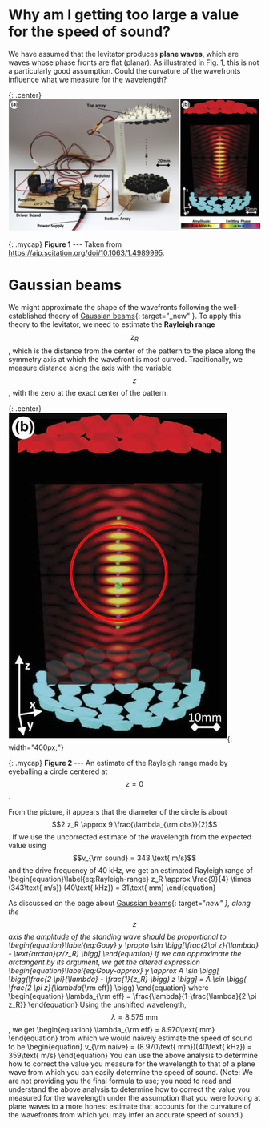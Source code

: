 # Why am I getting too large a value for the speed of sound?

We have assumed that the levitator produces  **plane waves**, which are waves whose phase fronts are flat (planar). As illustrated in Fig. 1, this is not a particularly good assumption. Could the curvature of the wavefronts influence what we measure for the wavelength?

{: .center}
![A figure from the paper describing our levitators](images/1.4989995.figures.online.f1.jpg)

{: .mycap}
**Figure 1** --- Taken from https://aip.scitation.org/doi/10.1063/1.4989995.


# Gaussian beams

We might approximate the shape of the wavefronts following the well-established theory of [Gaussian beams](https://en.wikipedia.org/wiki/Gaussian_beam){: target="_new" }. To apply this theory to the levitator, we need to estimate the **Rayleigh range** $$z_R$$, which is the distance from the center of the pattern to the place along the symmetry axis at which the wavefront is most curved. Traditionally, we measure distance along the axis with the variable $$z$$, with the zero at the exact center of the pattern.

{: .center}
![alt text](images/Rayleigh-range.jpg){: width="400px;"}


{: .mycap}
**Figure 2** --- An estimate of the Rayleigh range made by eyeballing a circle centered at $$z = 0$$.


From the picture, it appears that the diameter of the circle is about $$2 z_R \approx 9 \frac{\lambda_{\rm obs}}{2}$$. If we use the uncorrected estimate of the wavelength from the expected value using $$v_{\rm sound} = 343 \text{ m/s}$$ and the drive frequency of 40 kHz, we get an estimated Rayleigh range of
\begin{equation}\label{eq:Rayleigh-range}
  z_R \approx \frac{9}{4} \times (343\text{ m/s}) (40\text{ kHz}) = 31\text{ mm}
\end{equation}

As discussed on the page about [Gaussian beams](https://en.wikipedia.org/wiki/Gaussian_beam){: target="_new" }, along the $$z$$ axis the amplitude of the standing wave should be proportional to
\begin{equation}\label{eq:Gouy}
  y \propto \sin \bigg[\frac{2\pi z}{\lambda} - \text{arctan}(z/z_R) \bigg]
\end{equation}
If we can approximate the arctangent by its argument, we get the altered expression
\begin{equation}\label{eq:Gouy-approx}
    y \approx A \sin \bigg[ \bigg(\frac{2 \pi}{\lambda} - \frac{1}{z_R} \bigg) z \bigg]
    = A \sin \bigg( \frac{2 \pi z}{\lambda_{\rm eff}} \bigg)
\end{equation}
where
\begin{equation}
  \lambda_{\rm eff} = \frac{\lambda}{1-\frac{\lambda}{2 \pi z_R}}
\end{equation}
Using the unshifted wavelength, $$\lambda = 8.575\text{ mm}$$, we get
\begin{equation}
  \lambda_{\rm eff} = 8.970\text{ mm}
\end{equation}
from which we would naively estimate the speed of sound to be
\begin{equation}
  v_{\rm naive} = (8.970\text{ mm})(40\text{ kHz}) = 359\text{ m/s}
\end{equation}
You can use the above analysis to determine how to correct the value you measure for the wavelength to that of a plane wave from which you can easily determine the speed of sound. (Note: We are not providing you the final formula to use; you need to read and understand the above analysis to determine how to correct the value you measured for the wavelength under the assumption that you were looking at plane waves to a more honest estimate that accounts for the curvature of the wavefronts from which you may infer an accurate speed of sound.)